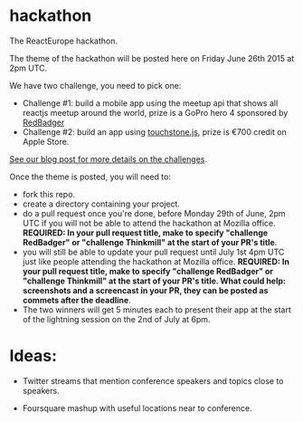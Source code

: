 # hackathon
The ReactEurope hackathon.

The theme of the hackathon will be posted here on Friday June 26th 2015 at 2pm UTC.

We have two challenge, you need to pick one:
- Challenge #1: build a mobile app using the meetup api that shows all reactjs meetup around the world, prize is a GoPro hero 4 sponsored by [RedBadger](http://red-badger.com/)
- Challenge #2: build an app using [touchstone.js](http://touchstonejs.io/), prize is €700 credit on Apple Store.

[See our blog post for more details on the challenges](https://medium.com/@patcito/hackathon-challenges-are-in-you-can-start-right-now-4905874b0ae2).

Once the theme is posted, you will need to:
- fork this repo.
- create a directory containing your project.
- do a pull request once you're done, before Monday 29th of June, 2pm UTC if you will not be able to attend the hackathon at Mozilla office. **REQUIRED: In your pull request title, make to specify "challenge RedBadger" or "challenge Thinkmill" at the start of your PR's title**.
- you will still be able to update your pull request until July 1st 4pm UTC just like people attending the hackathon at Mozilla office.
**REQUIRED: In your pull request title, make to specify "challenge RedBadger" or "challenge Thinkmill" at the start of your PR's title. What could help: screenshots and a screencast in your PR, they can be posted as commets after the deadline**.
- The two winners will get 5 minutes each to present their app at the start of the lightning session on the 2nd of July at 6pm.

# Ideas:

* Twitter streams that mention conference speakers and topics close to speakers.

* Foursquare mashup with useful locations near to conference.


